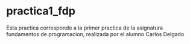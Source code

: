 # practica1_fdp
Esta practica corresponde a la primer practica de la asignatura fundamentos de programacion, realizada por el alumno Carlos Delgado
